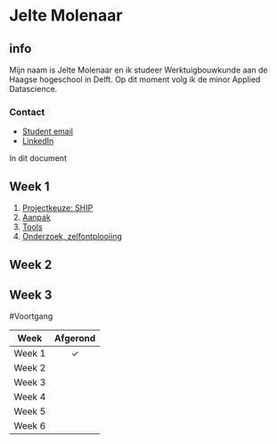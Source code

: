 # Jelte Molenaar

## info
Mijn naam is Jelte Molenaar en ik studeer Werktuigbouwkunde aan de Haagse hogeschool in Delft. Op dit moment 
volg ik de minor Applied Datascience.

### Contact
- [Student email](15084302student.hhs.nl)
- [LinkedIn](https://www.linkedin.com/in/jeltemolenaar/) 
 
 In dit document 


## Week 1

1. [Projectkeuze: SHIP]()
2. [Aanpak]()
3. [Tools]()
4. [Onderzoek, zelfontplooiing]()

## Week 2


## Week 3

#Voortgang

|Week|Afgerond|
|------|:------:|
|Week 1| ✓ |
|Week 2|
|Week 3|
|Week 4|
|Week 5|
|Week 6|

